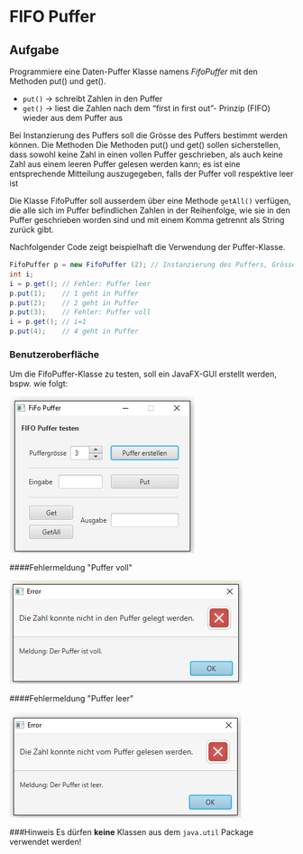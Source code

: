 # FIFO Puffer

## Aufgabe
Programmiere eine Daten-Puffer Klasse namens _FifoPuffer_ mit den Methoden put() und get().
- `put()` -> schreibt Zahlen in den Puffer
- `get()` -> liest die Zahlen nach dem “first in first out”- Prinzip (FIFO) wieder aus dem Puffer aus

Bei Instanzierung des Puffers soll die Grösse des Puffers bestimmt werden können. Die Methoden
Die Methoden put() und get() sollen  sicherstellen, dass sowohl keine Zahl in einen vollen Puffer geschrieben, als auch keine Zahl aus einem leeren Puffer gelesen werden kann; es ist eine entsprechende Mitteilung auszugegeben, falls der Puffer voll respektive leer ist

Die Klasse FifoPuffer soll ausserdem über eine Methode `getAll()` verfügen, die alle sich im Puffer befindlichen Zahlen in der Reihenfolge, wie sie in den Puffer geschrieben worden sind und mit einem Komma getrennt als String zurück gibt.

Nachfolgender Code zeigt beispielhaft die Verwendung der Puffer-Klasse.

```Java
FifoPuffer p = new FifoPuffer (2); // Instanzierung des Puffers, Grösse 2
int i;
i = p.get(); // Fehler: Puffer leer
p.put(1);    // 1 geht in Puffer
p.put(2);    // 2 geht in Puffer
p.put(3);    // Fehler: Puffer voll
i = p.get(); // i=1
p.put(4);    // 4 geht in Puffer
```

### Benutzeroberfläche
Um die FifoPuffer-Klasse zu testen, soll ein JavaFX-GUI erstellt werden, bspw. wie folgt:

![](res/gui.jpg)

####Fehlermeldung "Puffer voll"

![](res/fehler-voll.jpg)

####Fehlermeldung "Puffer leer"

![](res/fehler-leer.jpg)

###Hinweis
Es dürfen **keine** Klassen aus dem `java.util` Package verwendet werden!